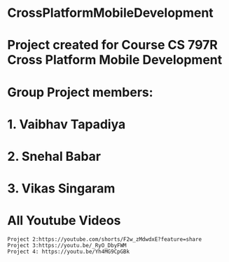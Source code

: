 # CrossPlatformMobileDevelopment
# Project created for Course CS 797R Cross Platform Mobile Development


# Group Project members:
 # 1. Vaibhav Tapadiya
 # 2. Snehal Babar
 # 3. Vikas Singaram
  
  
 # All Youtube Videos
    Project 2:https://youtube.com/shorts/F2w_zMdwdxE?feature=share
    Project 3:https://youtu.be/_RyO_DbyFWM
    Project 4: https://youtu.be/Yh4MG9CpGBk
